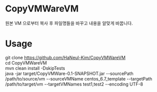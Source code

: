 # CopyVMWareVM
원본 VM 으로부터 복사 후 파일명들을 바꾸고 내용을 알맞게 바꿉니다.

# Usage
git clone https://github.com/HaNeul-Kim/CopyVMWareVM  
cd CopyVMWareVM  
mvn clean install -DskipTests  
java -jar target/CopyVMWare-0.1-SNAPSHOT.jar --sourcePath /path/to/source/vm --sourceVMName centos_6.7_template --targetPath /path/to/target/vm --targetVMNames test1,test2 --encoding UTF-8
